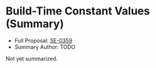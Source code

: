 # Build-Time Constant Values (Summary)

* Full Proposal: [SE-0359](https://github.com/apple/swift-evolution/blob/main/proposals/0359-build-time-constant-values.md)
* Summary Author: TODO

Not yet summarized.

